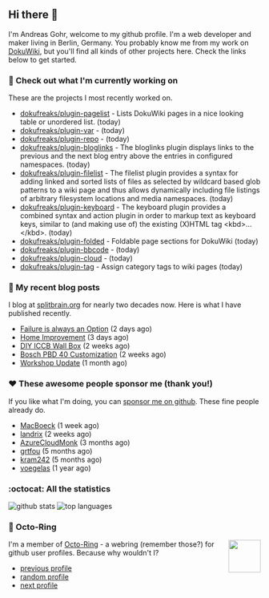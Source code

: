 ## Hi there :wave:

I'm Andreas Gohr, welcome to my github profile. I'm a web developer and maker living in Berlin, Germany. You probably know me from my work on [DokuWiki](https://github.com/splitbrain/dokuwiki), but you'll find all kinds of other projects here. Check the links below to get started.

### :hammer: Check out what I'm currently working on

These are the projects I most recently worked on.


- [dokufreaks/plugin-pagelist](https://github.com/dokufreaks/plugin-pagelist) - Lists DokuWiki pages in a nice looking table or unordered list. (today)
- [dokufreaks/plugin-var](https://github.com/dokufreaks/plugin-var) -  (today)
- [dokufreaks/plugin-repo](https://github.com/dokufreaks/plugin-repo) -  (today)
- [dokufreaks/plugin-bloglinks](https://github.com/dokufreaks/plugin-bloglinks) - The bloglinks plugin displays links to the previous and the next blog entry above the entries in configured namespaces. (today)
- [dokufreaks/plugin-filelist](https://github.com/dokufreaks/plugin-filelist) - The filelist plugin provides a syntax for adding linked and sorted lists of files as selected by wildcard based glob patterns to a wiki page and thus allows dynamically including file listings of arbitrary filesystem locations and media namespaces. (today)
- [dokufreaks/plugin-keyboard](https://github.com/dokufreaks/plugin-keyboard) - The keyboard plugin provides a combined syntax and action plugin in order to markup text as keyboard keys, similar to (and making use of) the existing (X)HTML tag &lt;kbd&gt;…&lt;/kbd&gt;. (today)
- [dokufreaks/plugin-folded](https://github.com/dokufreaks/plugin-folded) - Foldable page sections for DokuWiki (today)
- [dokufreaks/plugin-bbcode](https://github.com/dokufreaks/plugin-bbcode) -  (today)
- [dokufreaks/plugin-cloud](https://github.com/dokufreaks/plugin-cloud) -  (today)
- [dokufreaks/plugin-tag](https://github.com/dokufreaks/plugin-tag) - Assign category tags to wiki pages (today)

### :scroll: My recent blog posts

I blog at [splitbrain.org](https://www.splitbrain.org) for nearly two decades now. Here is what I have published recently.


- [Failure is always an Option](https://www.splitbrain.org/blog/2020-11/07-failure_is_always_an_option) (2 days ago)
- [Home Improvement](https://www.splitbrain.org/blog/2020-11/06-home_improvement) (3 days ago)
- [DIY ICCB Wall Box](https://www.splitbrain.org/blog/2020-10/24-diy_iccb_wall_box) (2 weeks ago)
- [Bosch PBD 40 Customization](https://www.splitbrain.org/blog/2020-10/22-pbd_40_customization) (2 weeks ago)
- [Workshop Update](https://www.splitbrain.org/blog/2020-10/06-workshop_update) (1 month ago)

### :hearts:️ These awesome people sponsor me (thank you!)

If you like what I'm doing, you can [sponsor me on github](https://github.com/sponsors/splitbrain). These fine people already do.


- [MacBoeck](https://github.com/MacBoeck) (1 week ago)
- [landrix](https://github.com/landrix) (2 weeks ago)
- [AzureCloudMonk](https://github.com/AzureCloudMonk) (3 months ago)
- [grtfou](https://github.com/grtfou) (5 months ago)
- [kram242](https://github.com/kram242) (5 months ago)
- [voegelas](https://github.com/voegelas) (1 year ago)

### :octocat: All the statistics

 ![github stats](https://github-readme-stats.vercel.app/api?username=splitbrain&show_icons=true&hide_title=true)
![top languages](https://github-readme-stats.vercel.app/api/top-langs/?username=splitbrain&layout=compact)


### :octopus: Octo-Ring

<img width="64" height="65" src="https://octo-ring.com/static/img/octo.png" align="right" alt="">

I'm a member of [Octo-Ring](https://octo-ring.com/) - a webring (remember those?) for github user profiles. Because why wouldn't I? 

* [previous profile](https://octo-ring.com/p/splitbrain/prev)
* [random profile](https://octo-ring.com/p/splitbrain/random)
* [next profile](https://octo-ring.com/p/splitbrain/next)

